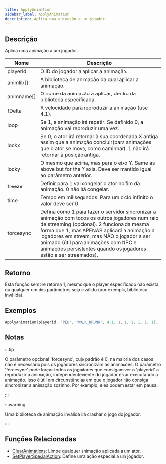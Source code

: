 ```yaml
---
title: ApplyAnimation
sidebar_label: ApplyAnimation
description: Aplica uma animação a um jogador.
---
```


## Descrição

Aplica uma animação a um jogador.

| Nome       | Descrição                                                                                                                                                                                                                                                                                                                                            |
| ---------- | ---------------------------------------------------------------------------------------------------------------------------------------------------------------------------------------------------------------------------------------------------------------------------------------------------------------------------------------------------- |
| playerid   | O ID do jogador a aplicar a animação.                                                                                                                                                                                                                                                                                                                |
| animlib[]  | A biblioteca de animação da qual aplicar a animação.                                                                                                                                                                                                                                                                                                 |
| animname[] | O nome da animação a aplicar, dentro da biblioteca especificada.                                                                                                                                                                                                                                                                                     |
| fDelta     | A velocidade para reproduzir a animação (use 4.1).                                                                                                                                                                                                                                                                                                   |
| loop       | Se 1, a animação irá repetir. Se definido 0, a animação vai reproduzir uma vez.                                                                                                                                                                                                                                                                      |
| lockx      | Se 0, o ator irá retornar à sua coordenada X antiga assim que a animação concluir(para animações que o ator se mova, como caminhar). 1 não irá retornar à posição antiga.                                                                                                                                                                            |
| locky      | O mesmo que acima, mas para o eixo Y. Same as above but for the Y axis. Deve ser mantido igual ao parâmetro anterior.                                                                                                                                                                                                                                |
| freeze     | Definir para 1 vai congelar o ator no fim da animação. 0 não irá congelar.                                                                                                                                                                                                                                                                           |
| time       | Tempo em milisegundos. Para um ciclo infinito o valor deve ser 0.                                                                                                                                                                                                                                                                                    |
| forcesync  | Defina como 1 para fazer o servidor sincronizar a animação com todos os outros jogadores num raio de streaming (opcional). 2 funciona da mesma forma que 1, mas APENAS aplicará a animação a jogadores em stream, mas NÃO o jogador a ser animado (útil para animações com NPC e animações persistentes quando os jogadores estão a ser streamados). |

## Retorno

Esta função sempre retorna 1, mesmo que o player especificado não exista, ou qualquer um dos parâmetros seja inválido (por exemplo, biblioteca inválida).

## Exemplos

```c
ApplyAnimation(playerid, "PED", "WALK_DRUNK", 4.1, 1, 1, 1, 1, 1, 1);
```

## Notas

:::tip

O parâmetro opcional 'forcesync', cujo padrão é 0, na maioria dos casos não é necessário pois os jogadores sincronizam as animações. O parâmetro 'forcesync' pode forçar todos os jogadores que consigam ver o 'playerid' a reproduzir a animação, independentemente do jogador estar executando a animação. Isso é útil em circunstâncias em que o jogador não consiga sincronizar a animação sozinho. Por exemplo, eles podem estar em pausa.

:::

:::warning

Uma biblioteca de animação inválida irá crashar o jogo do jogador.

:::

## Funções Relacionadas

- [ClearAnimations](ClearAnimations): Limpe qualquer animação aplicada a um ator.
- [SetPlayerSpecialAction](SetPlayerSpecialAction): Define uma ação especial a um jogador.

